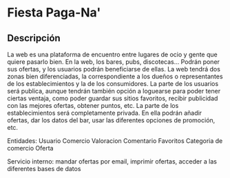 # Fiesta Paga-Na'

## Descripción
La web es una plataforma de encuentro entre lugares de ocio y gente que quiere pasarlo bien. En la web, los bares, pubs, discotecas... Podrán poner sus ofertas, y los usuarios podrán beneficiarse de ellas. 
La web tendrá dos zonas bien diferenciadas, la correspondiente a los dueños o representantes de los establecimientos y la de los consumidores.
La parte de los usuarios será publica, aunque tendrán también opción a loguearse para poder tener ciertas ventaja, como poder guardar sus sitios favoritos, recibir publicidad con las mejores ofertas, obtener puntos, etc.
La parte de los establecimientos será completamente privada. En ella podrán añadir ofertas, dar los datos del bar, usar las diferentes opciones de promoción, etc.

Entidades:
  Usuario
  Comercio
  Valoracion
  Comentario
  Favoritos
  Categoria de comercio
  Oferta
  
 Servicio interno:
 mandar ofertas por email, imprimir ofertas, acceder a las diferentes bases de datos
